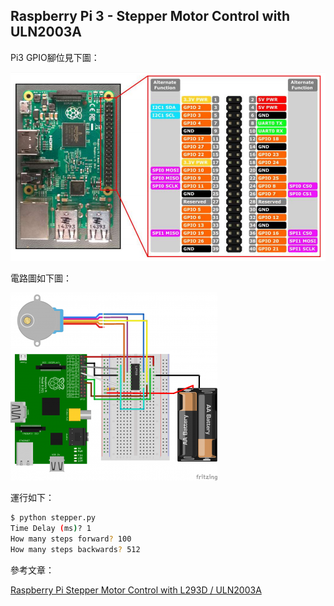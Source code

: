 ## Raspberry Pi 3 - Stepper Motor Control with ULN2003A

Pi3 GPIO腳位見下圖：

![alt text](images/1.png)

電路圖如下圖：

![alt text](images/2.jpg)

運行如下：

```sh
$ python stepper.py
Time Delay (ms)? 1
How many steps forward? 100
How many steps backwards? 512
```

參考文章：

[Raspberry Pi Stepper Motor Control with L293D / ULN2003A](https://tutorials-raspberrypi.com/how-to-control-a-stepper-motor-with-raspberry-pi-and-l293d-uln2003a/)
